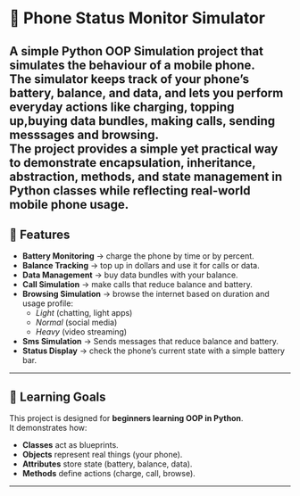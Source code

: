 # 📱 Phone Status Monitor Simulator  
A simple **Python OOP Simulation** project that simulates the behaviour of a mobile phone.  
The simulator keeps track of your phone’s **battery, balance, and data**, and lets you perform everyday actions like charging, topping up,buying data bundles, making calls, sending messsages and browsing.    
The project provides a simple yet practical way to demonstrate encapsulation, inheritance, abstraction, methods, and state management in Python classes while reflecting real-world mobile phone usage. 
---

## 🔑 Features  
- **Battery Monitoring** → charge the phone by time or by percent.  
- **Balance Tracking** → top up in dollars and use it for calls or data.  
- **Data Management** → buy data bundles with your balance.  
- **Call Simulation** → make calls that reduce balance and battery.  
- **Browsing Simulation** → browse the internet based on duration and usage profile:  
  - *Light* (chatting, light apps)  
  - *Normal* (social media)  
  - *Heavy* (video streaming)  
- **Sms Simulation** → Sends messages that reduce balance and battery.
- **Status Display** → check the phone’s current state with a simple battery bar.  

---

## 🎯 Learning Goals  
This project is designed for **beginners learning OOP in Python**.  
It demonstrates how:  
- **Classes** act as blueprints.  
- **Objects** represent real things (your phone).  
- **Attributes** store state (battery, balance, data).  
- **Methods** define actions (charge, call, browse).  

---

